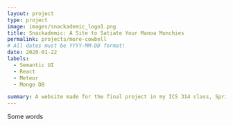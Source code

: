```yaml
---
layout: project
type: project
image: images/snackademic_logo1.png
title: Snackademic: A Site to Satiate Your Manoa Munchies
permalink: projects/more-cowbell
# All dates must be YYYY-MM-DD format!
date: 2020-01-22
labels:
  - Semantic UI
  - React
  - Meteor
  - Mongo DB

summary: A website made for the final project in my ICS 314 class, Spring 2020.
---
```



Some words
